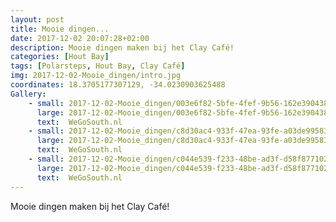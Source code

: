 ```yaml
---
layout: post
title: Mooie dingen...
date: 2017-12-02 20:07:28+02:00
description: Mooie dingen maken bij het Clay Café! 
categories: [Hout Bay]
tags: [Polarsteps, Hout Bay, Clay Café]
img: 2017-12-02-Mooie_dingen/intro.jpg
coordinates: 18.3705177307129, -34.0230903625488
Gallery:
    - small: 2017-12-02-Mooie_dingen/003e6f82-5bfe-4fef-9b56-162e390438b4_large_image.jpg
      large: 2017-12-02-Mooie_dingen/003e6f82-5bfe-4fef-9b56-162e390438b4_large_image.jpg
      text:  WeGoSouth.nl
    - small: 2017-12-02-Mooie_dingen/c8d30ac4-933f-47ea-93fe-a03de99583ae_large_image.jpg
      large: 2017-12-02-Mooie_dingen/c8d30ac4-933f-47ea-93fe-a03de99583ae_large_image.jpg
      text:  WeGoSouth.nl
    - small: 2017-12-02-Mooie_dingen/c044e539-f233-48be-ad3f-d58f8771021e_large_image.jpg
      large: 2017-12-02-Mooie_dingen/c044e539-f233-48be-ad3f-d58f8771021e_large_image.jpg
      text:  WeGoSouth.nl
---
```

Mooie dingen maken bij het Clay Café! 
